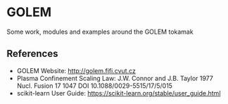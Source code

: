 # GOLEM
Some work, modules and examples around the GOLEM tokamak

## References
* GOLEM Website: http://golem.fjfi.cvut.cz
* Plasma Confinement Scaling Law: J.W. Connor and J.B. Taylor 1977 Nucl. Fusion 17 1047 DOI 10.1088/0029-5515/17/5/015
* scikit-learn User Guide: https://scikit-learn.org/stable/user_guide.html
